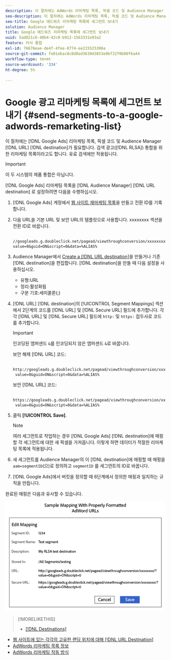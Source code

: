 ```yaml
---
description: 이 절차에는 AdWords 리마케팅 목록, 픽셀 코드 및 Audience Manager URL 대상이 필요합니다. RLSA(검색 광고) 통합을 위한 리마케팅 목록이라고도 합니다. 유료 검색에만 적용됩니다.
seo-description: 이 절차에는 AdWords 리마케팅 목록, 픽셀 코드 및 Audience Manager URL 대상이 필요합니다. RLSA(검색 광고) 통합을 위한 리마케팅 목록이라고도 합니다. 유료 검색에만 적용됩니다.
seo-title: Google 애드워즈 리마케팅 목록에 세그먼트 보내기
solution: Audience Manager
title: Google 애드워즈 리마케팅 목록에 세그먼트 보내기
uuid: 5ad821c6-48b4-42c0-b912-1563331e93a2
feature: 타사 통합
exl-id: 76676eae-de4f-4fee-8774-ee215525306a
source-git-commit: fe01ebac8c0d0ad3630d3853e0bf32f0b00f6a44
workflow-type: tm+mt
source-wordcount: '334'
ht-degree: 5%

---
```


# Google 광고 리마케팅 목록에 세그먼트 보내기 {#send-segments-to-a-google-adwords-remarketing-list}

이 절차에는 [!DNL Google Ads] 리마케팅 목록, 픽셀 코드 및 Audience Manager [!DNL URL] [!DNL destination]가 필요합니다. 검색 광고([!DNL RLSA]) 통합을 위한 리마케팅 목록이라고도 합니다. 유료 검색에만 적용됩니다.

>[!IMPORTANT]
>이 두 시스템의 제품 통합은 아닙니다.

[!DNL Google Ads] 리마케팅 목록을 [!DNL Audience Manager] [!DNL URL destination] 로 설정하려면 다음을 수행하십시오.

1. [!DNL Google Ads] 계정에서 [웹 사이트 재마케팅 목록](https://support.google.com/adwords/answer/2454064?hl=en)을 만들고 전환 ID를 기록합니다.
1. 다음 URL을 기본 URL 및 보안 URL의 템플릿으로 사용합니다. xxxxxxxx 섹션을 전환 ID로 바꿉니다.

   ```
    //googleads.g.doubleclick.net/pagead/viewthroughconversion/xxxxxxxx/?value=0&guid=ON&script=0&data=%ALIAS%
   ```

1. Audience Manager에서 [Create a [!DNL URL destination]](../../features/destinations/create-url-destination.md)을 만들거나 기존 [!DNL destination]을 편집합니다. [!DNL destination]을 만들 때 다음 설정을 사용하십시오.
   * 유형:URL
   * 정리:활성화됨
   * 구분 기호:세미콜론(;)

1. [!DNL URL] [!DNL destination]의 [!UICONTROL Segment Mappings] 섹션에서 2단계의 코드를 [!DNL URL] 및 [!DNL Secure URL] 필드에 추가합니다. 각각 [!DNL URL] 및 [!DNL Secure URL] 필드에 `http:` 및 `https:` 접두사로 코드를 추가합니다.

   >[!IMPORTANT]
   >
   >인코딩된 앰퍼샌드 `&`를 인코딩되지 않은 앰퍼샌드 `&`로 바꿉니다.

   보안 해제 [!DNL URL] 코드:

   ```
    http://googleads.g.doubleclick.net/pagead/viewthroughconversion/xxxxxxxx/?
    value=0&guid=ON&script=0&data=%ALIAS%
   ```

   보안 [!DNL URL] 코드:

   ```
    https://googleads.g.doubleclick.net/pagead/viewthroughconversion/xxxxxxxx/?
    value=0&guid=ON&script=0&data=%ALIAS%
   ```

1. 클릭 **[!UICONTROL Save]**.

   >[!NOTE]
   >
   >여러 세그먼트로 작업하는 경우 [!DNL Google Ads] [!DNL destination]에 매핑할 각 세그먼트에 대한 새 픽셀을 가져옵니다. 이렇게 하면 데이터가 적절한 리마케팅 목록에 적용됩니다.

1. 새 세그먼트를 Audience Manager의 이 [!DNL destination]에 매핑할 때 매핑을 `aam=segmentID`(으)로 정의하고 `segmentID` 를 세그먼트의 ID로 바꿉니다.
1. [!DNL Google Ads]에서 버킷을 정의할 때 6단계에서 정의한 매핑과 일치하는 규칙을 만듭니다.

완료된 매핑은 다음과 유사할 수 있습니다.

![](../assets/rlsa_mapping.png)

>[!MORELIKETHIS]
>
>* [[!DNL Destinations]](../../features/destinations/destinations.md)
* [웹 사이트에 있는 각각의 고유한 랜딩 위치에 대해 [!DNL URL Destination]](../../features/destinations/create-url-destination.md)
* [AdWords 리마케팅 목록 정보](https://support.google.com/adwords/answer/2472738)
* [AdWords 리마케팅 작동 방식](https://support.google.com/adwords/answer/2454000)

